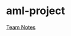 # aml-project
[Team Notes](https://docs.google.com/document/d/10n9X8kCpce0fTJFlTte9ZImwn17amqsj9S-B-TiHX2s/edit?usp=sharing)
